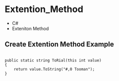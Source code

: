 # Extention_Method
- C#
- Exteniton Method

## Create Extention Method Example

```
  
public static string ToRial(this int value)
{
    return value.ToString("#,0 Tooman");
}

```

